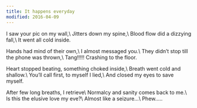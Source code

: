 ```yaml
---
title: It happens everyday
modified: 2016-04-09
---
```

I saw your pic on my wall,\\
Jitters down my spine,\\
Blood flow did a dizzying fall,\\
It went all cold inside.
 
Hands had mind of their own,\\
I almost messaged you.\\
They didn’t stop till the phone was thrown,\\
Tang!!!!!  Crashing to the floor.
 
Heart stopped beating, something choked inside,\\
Breath went cold and shallow.\\
You’ll call first, to myself I lied,\\
And closed my eyes to save myself.
 
After few long breaths, I retrieve\\
Normalcy and sanity comes back to me.\\
Is this the elusive love my eve?\\
Almost like a seizure…\\
Phew.....